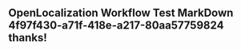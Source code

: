 <properties
ms.topic="hero-topic"
ms.test1="hero-topic"
ms.test2="test"/>

## OpenLocalization Workflow Test MarkDown 4f97f430-a71f-418e-a217-80aa57759824 thanks!
